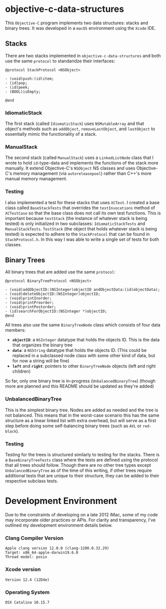 # objective-c-data-structures
This `Objective-C` program implements two data structures: stacks and binary trees. It was developed in a `macOS` environment using the `Xcode` IDE.

## Stacks
There are two stacks implemented in `objective-c-data-structures` and both use the same `protocol` to standaridze their interfaces:
```
@protocol StackProtocol <NSObject>

- (void)push:(id)item;
- (id)pop;
- (id)peek;
- (BOOL)isEmpty;

@end
```

### IdiomaticStack
The first stack (called `IdiomaticStack`) uses `NSMutableArray` and that object's methods such as `addObject`, `removeLastObject`, and `lastObject` to essentially mimic the functionality of a stack.  

### ManualStack
The second stack (called `ManualStack`) uses a `LinkedListNode` class that I wrote to hold `id`-type-data and implements the functions of the stack more manually. It extend Objective-C's `NSObject` NS classes and uses Objective-C's memory management (via `autoreleasepool`) rather than C++'s more manual memory management.

### Testing
I also implemented a test for these stacks that uses `XCTest`. I created a base class called `BaseStackTests` that overrides the `testInvocations` method of `XCTestCase` so that the base class does not call its own test functions. This is important because `testStack` (the instance of whatever stack is being tested) is only initialized in two subclasses: `IdiomaticStackTests` and `ManualStackTests`. `TestStack` (the object that holds whatever stack is being tested) is expected to adhere to the `StackProtocol` that can be found in `StackProtocol.h`. In this way I was able to write a single set of tests for both classes.


## Binary Trees
All binary trees that are added use the same `protocol`:
```
@protocol BinaryTreeProtocol <NSObject>

- (void)addObjectID:(NSInteger)objectID andObjectData:(id)objectData);
- (void)deleteObjectID:(NSInteger)objectID;
- (void)printInorder;
- (void)printPreorder;
- (void)printPostorder;
- (id)searchForObjectID:(NSInteger *)objectID;
@end
```
All trees also use the same `BinaryTreeNode` class which consists of four data members:
- **`objectID`**: a `NSInteger` datatype that holds the objects ID. This is the data that organizes the binary tree
- **`data`**: a `NSString` datatype that holds the objects ID. (This could be replaced in a subclassed node class with some other kind of data, but for now a string will be fine)
- **`left`** and **`right`**: pointers to other `BinaryTreeNode` objects (left and right children)

So far, only one binary tree is in-progress (`UnbalancedBinaryTree`) (though more are planned and this README should be updated as they're added)

### UnbalancedBinaryTree
This is the simplest binary tree. Nodes are added as needed and the tree is not balanced. This means that in the worst-case scenario this has the same structure as a linear linked list with extra overhead, but will serve as a first step before doing some self-balancing binary trees (such as `AVL` or `red-black`).


### Testing
Testing for the trees is structured similarly to testing for the stacks. There is a `BaseBinaryTreeTests` class where the tests are defined using the protocol that all trees should follow. Though there are no other tree types except `UnbalancedBinaryTree` as of the time of this writing, if other trees require additional tests that are unique to their structure, they can be added to their respective subclass tests.

# Development Environment
Due to the constraints of developing on a late 2012 iMac, some of my code may incorporate older practices or APIs. For clarity and transparency, I've outlined my development environment details below.

### Clang Compiler Version
```
Apple clang version 12.0.0 (clang-1200.0.32.29)
Target: x86_64-apple-darwin19.6.0
Thread model: posix
```

### Xcode version
```
Version 12.4 (12D4e)
```

### Operating System
```
OSX Catalina 10.15.7
```


